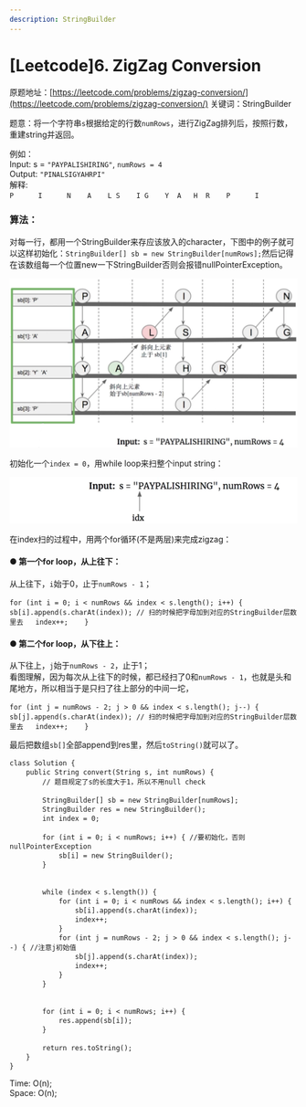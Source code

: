 ```yaml
---
description: StringBuilder
---
```


# \[Leetcode\]6. ZigZag Conversion

原题地址：[https://leetcode.com/problems/zigzag-conversion/](https://leetcode.com/problems/zigzag-conversion/) 关键词：StringBuilder

题意：将一个字符串`s`根据给定的行数`numRows`，进行ZigZag排列后，按照行数，重建string并返回。

例如：  
Input: s = `"PAYPALISHIRING"`, `numRows = 4`   
Output: `"PINALSIGYAHRPI"`   
解释:   
`P      I      N   
A    L S    I G   
Y  A   H  R   
P      I`



### 算法：

对每一行，都用一个StringBuilder来存应该放入的character，下图中的例子就可以这样初始化：`StringBuilder[] sb = new StringBuilder[numRows];`然后记得在该数组每一个位置new一下StringBuilder否则会报错nullPointerException。

![](../.gitbook/assets/screen-shot-2021-08-08-at-4.55.27-pm.png)

初始化一个`index = 0`，用while loop来扫整个input string：

![](../.gitbook/assets/screen-shot-2021-08-08-at-9.49.05-pm.png)

在index扫的过程中，用两个for循环\(不是两层\)来完成zigzag：

#### ● 第一个for loop，从上往下：

从上往下，`i`始于0，止于`numRows - 1`；

`for (int i = 0; i < numRows && index < s.length(); i++) {   
    sb[i].append(s.charAt(index)); // 扫的时候把字母加到对应的StringBuilder层数里去  
    index++;   
}`



#### ● 第二个for loop，从下往上：

从下往上，`j`始于`numRows - 2`，止于1；  
看图理解，因为每次从上往下的时候，都已经扫了0和`numRows - 1`，也就是头和尾地方，所以相当于是只扫了往上部分的中间一坨，

`for (int j = numRows - 2; j > 0 && index < s.length(); j--) {   
    sb[j].append(s.charAt(index)); // 扫的时候把字母加到对应的StringBuilder层数里去  
    index++;   
}`



最后把数组`sb[]`全部append到res里，然后`toString()`就可以了。

```text
class Solution {
    public String convert(String s, int numRows) {
        // 题目规定了s的长度大于1，所以不用null check
        
        StringBuilder[] sb = new StringBuilder[numRows];
        StringBuilder res = new StringBuilder();
        int index = 0;
        
        for (int i = 0; i < numRows; i++) { //要初始化，否则nullPointerException
            sb[i] = new StringBuilder();
        }
        
        
        while (index < s.length()) {
            for (int i = 0; i < numRows && index < s.length(); i++) {
                sb[i].append(s.charAt(index));
                index++;
            }
            for (int j = numRows - 2; j > 0 && index < s.length(); j--) { //注意j初始值
                sb[j].append(s.charAt(index));
                index++;
            }
        }
        
        
        for (int i = 0; i < numRows; i++) {
            res.append(sb[i]);
        }
        
        return res.toString();
    }
}
```

Time: O\(n\);  
Space: O\(n\);





